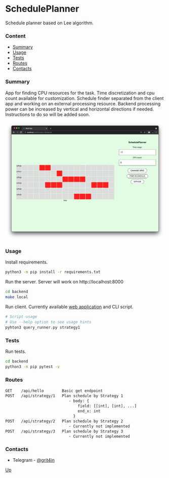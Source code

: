 # SchedulePlanner
Schedule planner based on Lee algorithm.

### Content

- [Summary](#summary)
- [Usage](#usage)
- [Tests](#tests)
- [Routes](#routes)
- [Contacts](#contacts)

### Summary

App for finding CPU resources for the task. 
Time discretization and cpu count available for customization.
Schedule finder separated from the client app and working on an external processing resource. 
Backend processing power can be increased by vertical and horizontal directions if needed. 
Instructions to do so will be added soon.   

![image before schedule find](./img/img1.png)


### Usage

Install requirements.
```bash
python3 -m pip install -r requirements.txt
```

Run the server. Server will work on http://localhost:8000
```bash
cd backend
make local
```

Run client. Currently available [web application](https://github.com/oleggr/SchedulePlanner/tree/main/frontend) and CLI script. 
```bash
# Script usage
# Use --help option to see usage hints
pyhton3 query_runner.py strategy1
```

### Tests
Run tests.
```bash
cd backend
python3 -m pip pytest -v
```

### Routes
```
GET    /api/hello        Basic get endpoint
POST   /api/strategy/1   Plan schedule by Strategy 1
                            - body: {
                                field: [[int], [int], ...]
                                end_x: int
                              }
POST   /api/strategy/2   Plan schedule by Strategy 2
                            - Currently not implemented
POST   /api/strategy/3   Plan schedule by Strategy 3
                            - Currently not implemented
```

### Contacts

- Telegram - [@grit4in](https://t.me/grit4in)

[Up](#scheduleplanner)
